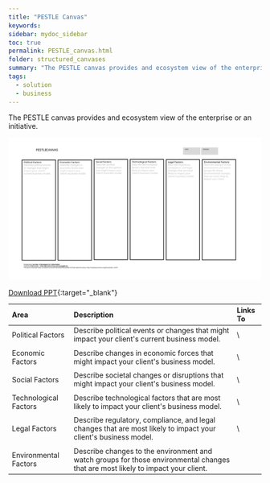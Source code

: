 ```yaml
---
title: "PESTLE Canvas"
keywords: 
sidebar: mydoc_sidebar
toc: true
permalink: PESTLE_canvas.html
folder: structured_canvases
summary: "The PESTLE canvas provides and ecosystem view of the enterprise or an initiative."
tags: 
  - solution
  - business
---
```


The PESTLE canvas provides and ecosystem view of the enterprise or an initiative.

![image001](media/pestle.svg)

[Download PPT](media/ppt/PESTLE.pptx){:target="_blank"}

| Area                  | Description                                                                                                                      | Links To |
|:--------------------- |:-------------------------------------------------------------------------------------------------------------------------------- |:-------- |
| Political Factors     | Describe political events or changes that might impact your client's current business model.                                     | \        |
|                       |                                                                                                                                  |          |
| Economic Factors      | Describe changes in economic forces that might impact your client's business model.                                              | \        |
|                       |                                                                                                                                  |          |
| Social Factors        | Describe societal changes or disruptions that might impact your client's business model.                                         | \        |
|                       |                                                                                                                                  |          |
| Technological Factors | Describe technological factors that are most likely to impact your client's business model.                                      | \        |
|                       |                                                                                                                                  |          |
| Legal Factors         | Describe regulatory, compliance, and legal changes that are most likely to impact your client's business model.                  | \        |
|                       |                                                                                                                                  |          |
| Environmental Factors | Describe changes to the environment and watch groups for those environmental changes that are most likely to impact your client. |          |